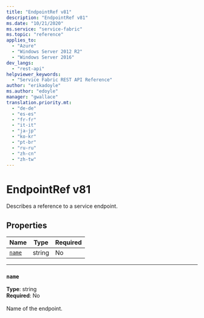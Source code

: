 ```yaml
---
title: "EndpointRef v81"
description: "EndpointRef v81"
ms.date: "10/21/2020"
ms.service: "service-fabric"
ms.topic: "reference"
applies_to: 
  - "Azure"
  - "Windows Server 2012 R2"
  - "Windows Server 2016"
dev_langs: 
  - "rest-api"
helpviewer_keywords: 
  - "Service Fabric REST API Reference"
author: "erikadoyle"
ms.author: "edoyle"
manager: "gwallace"
translation.priority.mt: 
  - "de-de"
  - "es-es"
  - "fr-fr"
  - "it-it"
  - "ja-jp"
  - "ko-kr"
  - "pt-br"
  - "ru-ru"
  - "zh-cn"
  - "zh-tw"
---
```

# EndpointRef v81

Describes a reference to a service endpoint.

## Properties
| Name | Type | Required |
| --- | --- | --- |
| [`name`](#name) | string | No |

____
### `name`
__Type__: string <br/>
__Required__: No<br/>
<br/>
Name of the endpoint.
